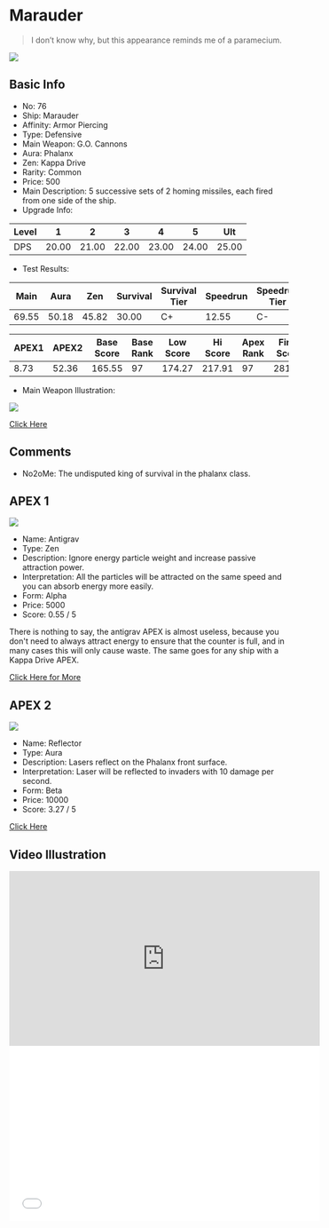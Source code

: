 # Marauder

> I don’t know why, but this appearance reminds me of a paramecium.

<img src="/ships/ship_76.png" style={{zoom:1}}/>

## Basic Info

- No: 76
- Ship: Marauder
- Affinity: Armor Piercing
- Type: Defensive
- Main Weapon: G.O. Cannons
- Aura: Phalanx
- Zen: Kappa Drive
- Rarity: Common
- Price: 500
- Main Description: 5 successive sets of 2 homing missiles, each fired from one side of the ship.
- Upgrade Info: 

| Level | 1 | 2 | 3 | 4 | 5 | Ult |
|--|--|--|--|--|--|--|
| DPS | 20.00 | 21.00 | 22.00 | 23.00 | 24.00 | 25.00 |

- Test Results: 

| Main | Aura | Zen | Survival | Survival Tier | Speedrun | Speedrun Tier | Fun | Fun Tier |
|--|--|--|--|--|--|--|--|--|
| 69.55 | 50.18 | 45.82 | 30.00 | C+ | 12.55 | C- | 20.73 | C- |

| APEX1 | APEX2 | Base Score | Base Rank | Low Score | Hi Score | Apex Rank | Final Score | FinalRank |
|--|--|--|--|--|--|--|--|--|
| 8.73 | 52.36 | 165.55 | 97 | 174.27 | 217.91 | 97 | 281.18 | 97 |

- Main Weapon Illustration:

<img src="/illustration/main_76.gif" style={{zoom:1}}/>

[Click Here](https://gamefaqs.gamespot.com/iphone/193681-phoenix-ii/faqs/76704/ship-details-part-8#marauder)

## Comments

- No2oMe: The undisputed king of survival in the phalanx class.

## APEX 1

<img src="/ships/ship_76_apex_1.png" style={{zoom:1}}/>

- Name: Antigrav
- Type: Zen
- Description: Ignore energy particle weight and increase passive attraction power.
- Interpretation: All the particles will be attracted on the same speed and you can absorb energy more easily.
- Form: Alpha
- Price: 5000
- Score: 0.55 / 5

There is nothing to say, the antigrav APEX is almost useless, because you don't need to always attract energy to ensure that the counter is full, and in many cases this will only cause waste. The same goes for any ship with a Kappa Drive APEX.

[Click Here for More](https://gamefaqs.gamespot.com/iphone/193681-phoenix-ii/faqs/76704/ship-details-part-8#alpha-kappa-antigrav-c5000)

## APEX 2

<img src="/ships/ship_76_apex_2.png" style={{zoom:1}}/>

- Name: Reflector
- Type: Aura
- Description: Lasers reflect on the Phalanx front surface.
- Interpretation: Laser will be reflected to invaders with 10 damage per second.
- Form: Beta
- Price: 10000
- Score: 3.27 / 5

[Click Here](https://gamefaqs.gamespot.com/iphone/193681-phoenix-ii/faqs/76704/ship-details-part-8#beta-phalanx-reflector-c10000)

## Video Illustration

<iframe width="560" height="315" src="https://www.youtube.com/embed/31VGNdDNLEA?si=ITngw03oZrl9kEu5" title="YouTube video player" frameborder="0" allow="accelerometer; autoplay; clipboard-write; encrypted-media; gyroscope; picture-in-picture; web-share" referrerpolicy="strict-origin-when-cross-origin" allowfullscreen></iframe>

<br/>

<iframe width="560" height="315" src="//player.bilibili.com/player.html?aid=778517242&bvid=BV1Vy4y1R792&cid=984695735&p=1&autoplay=false" scrolling="no" border="0" frameborder="no" allow="accelerometer; autoplay; clipboard-write; encrypted-media; gyroscope; picture-in-picture; web-share" framespacing="0" allowfullscreen="true"> </iframe>
